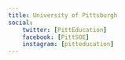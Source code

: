 ```yaml
---
title: University of Pittsburgh
social:
    twitter: [PittEducation]
    facebook: [PittSOE]
    instagram: [pitteducation]
---
```

